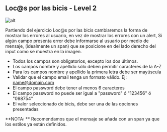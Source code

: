 ## Loc@s por las bicis - Level 2

![alt](http://1.1m.yt/kzp82kq.png)

Partiendo del ejercicio Loc@s por las bicis cambiaremos la forma de mostrar los errores al usuario, en vez de mostrar los errores con un alert, Si algún campo presenta error debe informarse al usuario por medio de mensaje, (idealmente un span) que se posicione en del lado derecho del input como se muestra en la imagen.

- Todos los campos son obligatorios, excepto los dos últimos. 
- Los campos nombre y apellido sólo deben permitir caracteres de la A-Z
- Para los campos nombre y apellido la primera letra debe ser mayúscula
- Validar que el campo email tenga un formato válido. Ej: name@domain.com
- El campo password debe tener al menos 6 caracteres
- El campo password no puede ser igual a "password" ó "123456" ó "098754"
- El valor seleccionado de bicis, debe ser una de las opciones presentadas

**NOTA: ** Recomendamos que el mensaje se añada con un span ya que los estilos ya están definidos.